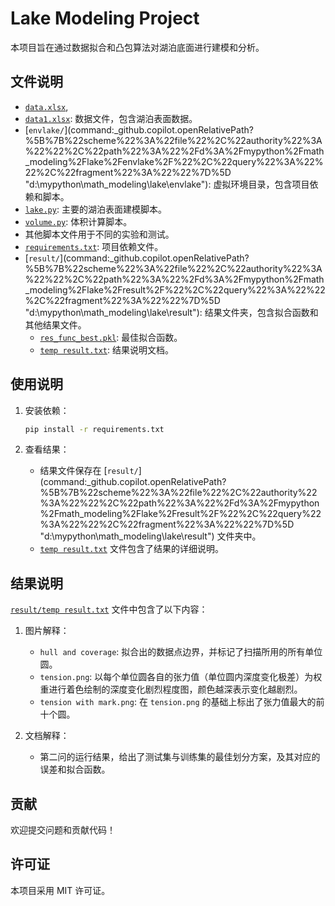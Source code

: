 # Lake Modeling Project

本项目旨在通过数据拟合和凸包算法对湖泊底面进行建模和分析。


## 文件说明

 - [`data.xlsx`](command:_github.copilot.openRelativePath?%5B%7B%22scheme%22%3A%22file%22%2C%22authority%22%3A%22%22%2C%22path%22%3A%22%2Fd%3A%2Fmypython%2Fmath_modeling%2Flake%2Fdata.xlsx%22%2C%22query%22%3A%22%22%2C%22fragment%22%3A%22%22%7D%5D "d:\mypython\math_modeling\lake\data.xlsx"),
 - [`data1.xlsx`](command:_github.copilot.openRelativePath?%5B%7B%22scheme%22%3A%22file%22%2C%22authority%22%3A%22%22%2C%22path%22%3A%22%2Fd%3A%2Fmypython%2Fmath_modeling%2Flake%2Fdata1.xlsx%22%2C%22query%22%3A%22%22%2C%22fragment%22%3A%22%22%7D%5D "d:\mypython\math_modeling\lake\data1.xlsx"): 数据文件，包含湖泊表面数据。
 - [`envlake/`](command:_github.copilot.openRelativePath?%5B%7B%22scheme%22%3A%22file%22%2C%22authority%22%3A%22%22%2C%22path%22%3A%22%2Fd%3A%2Fmypython%2Fmath_modeling%2Flake%2Fenvlake%2F%22%2C%22query%22%3A%22%22%2C%22fragment%22%3A%22%22%7D%5D "d:\mypython\math_modeling\lake\envlake\"): 虚拟环境目录，包含项目依赖和脚本。
  - [`lake.py`](command:_github.copilot.openSymbolFromReferences?%5B%22%22%2C%5B%7B%22uri%22%3A%7B%22%24mid%22%3A1%2C%22fsPath%22%3A%22d%3A%5C%5Cmypython%5C%5Cmath_modeling%5C%5Clake%5C%5Cenvlake%5C%5Cvolume.py%22%2C%22_sep%22%3A1%2C%22external%22%3A%22file%3A%2F%2F%2Fd%253A%2Fmypython%2Fmath_modeling%2Flake%2Fenvlake%2Fvolume.py%22%2C%22path%22%3A%22%2Fd%3A%2Fmypython%2Fmath_modeling%2Flake%2Fenvlake%2Fvolume.py%22%2C%22scheme%22%3A%22file%22%7D%2C%22pos%22%3A%7B%22line%22%3A7%2C%22character%22%3A38%7D%7D%5D%5D "Go to definition"): 主要的湖泊表面建模脚本。
  - [`volume.py`](command:_github.copilot.openRelativePath?%5B%7B%22scheme%22%3A%22file%22%2C%22authority%22%3A%22%22%2C%22path%22%3A%22%2Fd%3A%2Fmypython%2Fmath_modeling%2Flake%2Fenvlake%2Fvolume.py%22%2C%22query%22%3A%22%22%2C%22fragment%22%3A%22%22%7D%5D "d:\mypython\math_modeling\lake\envlake\volume.py"): 体积计算脚本。
  - 其他脚本文件用于不同的实验和测试。
- [`requirements.txt`](command:_github.copilot.openRelativePath?%5B%7B%22scheme%22%3A%22file%22%2C%22authority%22%3A%22%22%2C%22path%22%3A%22%2Fd%3A%2Fmypython%2Fmath_modeling%2Flake%2Frequirements.txt%22%2C%22query%22%3A%22%22%2C%22fragment%22%3A%22%22%7D%5D "d:\mypython\math_modeling\lake\requirements.txt"): 项目依赖文件。
- [`result/`](command:_github.copilot.openRelativePath?%5B%7B%22scheme%22%3A%22file%22%2C%22authority%22%3A%22%22%2C%22path%22%3A%22%2Fd%3A%2Fmypython%2Fmath_modeling%2Flake%2Fresult%2F%22%2C%22query%22%3A%22%22%2C%22fragment%22%3A%22%22%7D%5D "d:\mypython\math_modeling\lake\result\"): 结果文件夹，包含拟合函数和其他结果文件。
  - [`res_func_best.pkl`](command:_github.copilot.openSymbolFromReferences?%5B%22%22%2C%5B%7B%22uri%22%3A%7B%22%24mid%22%3A1%2C%22fsPath%22%3A%22d%3A%5C%5Cmypython%5C%5Cmath_modeling%5C%5Clake%5C%5Cenvlake%5C%5Cvolume.py%22%2C%22_sep%22%3A1%2C%22external%22%3A%22file%3A%2F%2F%2Fd%253A%2Fmypython%2Fmath_modeling%2Flake%2Fenvlake%2Fvolume.py%22%2C%22path%22%3A%22%2Fd%3A%2Fmypython%2Fmath_modeling%2Flake%2Fenvlake%2Fvolume.py%22%2C%22scheme%22%3A%22file%22%7D%2C%22pos%22%3A%7B%22line%22%3A7%2C%22character%22%3A50%7D%7D%5D%5D "Go to definition"): 最佳拟合函数。
  - [`temp result.txt`](command:_github.copilot.openSymbolFromReferences?%5B%22%22%2C%5B%7B%22uri%22%3A%7B%22%24mid%22%3A1%2C%22fsPath%22%3A%22d%3A%5C%5Cmypython%5C%5Cmath_modeling%5C%5Clake%5C%5Cenvlake%5C%5Cvolume.py%22%2C%22_sep%22%3A1%2C%22external%22%3A%22file%3A%2F%2F%2Fd%253A%2Fmypython%2Fmath_modeling%2Flake%2Fenvlake%2Fvolume.py%22%2C%22path%22%3A%22%2Fd%3A%2Fmypython%2Fmath_modeling%2Flake%2Fenvlake%2Fvolume.py%22%2C%22scheme%22%3A%22file%22%7D%2C%22pos%22%3A%7B%22line%22%3A7%2C%22character%22%3A43%7D%7D%5D%5D "Go to definition"): 结果说明文档。

## 使用说明

1. 安装依赖：
    ```sh
    pip install -r requirements.txt
    ```


2. 查看结果：
    - 结果文件保存在 [`result/`](command:_github.copilot.openRelativePath?%5B%7B%22scheme%22%3A%22file%22%2C%22authority%22%3A%22%22%2C%22path%22%3A%22%2Fd%3A%2Fmypython%2Fmath_modeling%2Flake%2Fresult%2F%22%2C%22query%22%3A%22%22%2C%22fragment%22%3A%22%22%7D%5D "d:\mypython\math_modeling\lake\result\") 文件夹中。
    - [`temp result.txt`](command:_github.copilot.openSymbolFromReferences?%5B%22%22%2C%5B%7B%22uri%22%3A%7B%22%24mid%22%3A1%2C%22fsPath%22%3A%22d%3A%5C%5Cmypython%5C%5Cmath_modeling%5C%5Clake%5C%5Cenvlake%5C%5Cvolume.py%22%2C%22_sep%22%3A1%2C%22external%22%3A%22file%3A%2F%2F%2Fd%253A%2Fmypython%2Fmath_modeling%2Flake%2Fenvlake%2Fvolume.py%22%2C%22path%22%3A%22%2Fd%3A%2Fmypython%2Fmath_modeling%2Flake%2Fenvlake%2Fvolume.py%22%2C%22scheme%22%3A%22file%22%7D%2C%22pos%22%3A%7B%22line%22%3A7%2C%22character%22%3A43%7D%7D%5D%5D "Go to definition") 文件包含了结果的详细说明。

## 结果说明

[`result/temp result.txt`](command:_github.copilot.openSymbolFromReferences?%5B%22%22%2C%5B%7B%22uri%22%3A%7B%22%24mid%22%3A1%2C%22fsPath%22%3A%22d%3A%5C%5Cmypython%5C%5Cmath_modeling%5C%5Clake%5C%5Cenvlake%5C%5Cvolume.py%22%2C%22_sep%22%3A1%2C%22external%22%3A%22file%3A%2F%2F%2Fd%253A%2Fmypython%2Fmath_modeling%2Flake%2Fenvlake%2Fvolume.py%22%2C%22path%22%3A%22%2Fd%3A%2Fmypython%2Fmath_modeling%2Flake%2Fenvlake%2Fvolume.py%22%2C%22scheme%22%3A%22file%22%7D%2C%22pos%22%3A%7B%22line%22%3A7%2C%22character%22%3A43%7D%7D%5D%5D "Go to definition") 文件中包含了以下内容：

1. 图片解释：
    - `hull and coverage`: 拟合出的数据点边界，并标记了扫描所用的所有单位圆。
    - `tension.png`: 以每个单位圆各自的张力值（单位圆内深度变化极差）为权重进行着色绘制的深度变化剧烈程度图，颜色越深表示变化越剧烈。
    - `tension with mark.png`: 在 `tension.png` 的基础上标出了张力值最大的前十个圆。

2. 文档解释：
    - 第二问的运行结果，给出了测试集与训练集的最佳划分方案，及其对应的误差和拟合函数。

## 贡献

欢迎提交问题和贡献代码！

## 许可证

本项目采用 MIT 许可证。